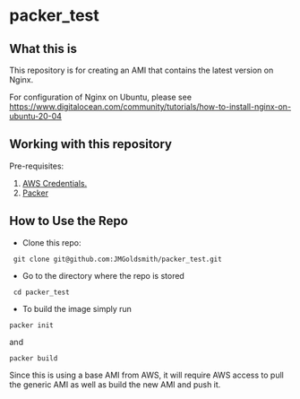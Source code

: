 # packer_test

## What this is

This repository is for creating an AMI that contains the latest version on Nginx.

For configuration of Nginx on Ubuntu, please see https://www.digitalocean.com/community/tutorials/how-to-install-nginx-on-ubuntu-20-04

## Working with this repository

Pre-requisites:
1. [AWS Credentials.](https://docs.aws.amazon.com/cli/latest/userguide/cli-chap-install.html)
2. [Packer](https://learn.hashicorp.com/tutorials/packer/get-started-install-cli)

## How to Use the Repo
- Clone this repo:
```shell
 git clone git@github.com:JMGoldsmith/packer_test.git
```

- Go to the directory where the repo is stored
```shell
 cd packer_test
```

- To build the image simply run
```shell
packer init
```

and

```shell
packer build
```

Since this is using a base AMI from AWS, it will require AWS access to pull the generic AMI as well as build the new AMI and push it.
